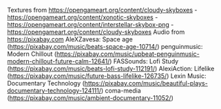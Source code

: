 Textures from https://opengameart.org/content/cloudy-skyboxes
    - https://opengameart.org/content/xonotic-skyboxes
    - https://opengameart.org/content/interstellar-skybox-png
    - https://opengameart.org/content/cloudy-skyboxes
Audio from https://pixabay.com
    AleXZavesa: Space age (https://pixabay.com/music/beats-space-age-10714/)
    penguinmusic: Modern Chillout (https://pixabay.com/music/upbeat-penguinmusic-modern-chillout-future-calm-12641/)
    FASSounds: Lofi Study (https://pixabay.com/music/beats-lofi-study-112191/)
    AlexiAction: Lifelike (https://pixabay.com/music/future-bass-lifelike-126735/)
    Lexin Music: Documentary Technology (https://pixabay.com/music/beautiful-plays-documentary-technology-124111/)
    coma-media (https://pixabay.com/music/ambient-documentary-11052/)

